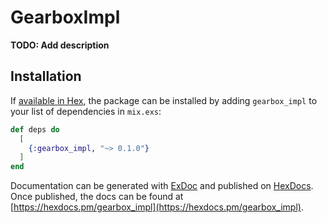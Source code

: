 # GearboxImpl

**TODO: Add description**

## Installation

If [available in Hex](https://hex.pm/docs/publish), the package can be installed
by adding `gearbox_impl` to your list of dependencies in `mix.exs`:

```elixir
def deps do
  [
    {:gearbox_impl, "~> 0.1.0"}
  ]
end
```

Documentation can be generated with [ExDoc](https://github.com/elixir-lang/ex_doc)
and published on [HexDocs](https://hexdocs.pm). Once published, the docs can
be found at [https://hexdocs.pm/gearbox_impl](https://hexdocs.pm/gearbox_impl).

